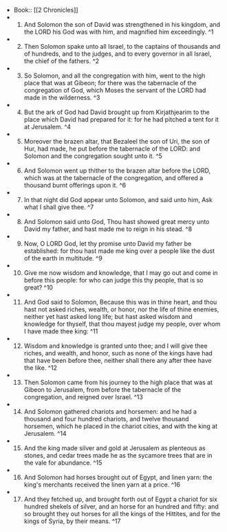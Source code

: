 - Book:: [[2 Chronicles]]
- 1. And Solomon the son of David was strengthened in his kingdom, and the LORD his God was with him, and magnified him exceedingly. ^1
- 2. Then Solomon spake unto all Israel, to the captains of thousands and of hundreds, and to the judges, and to every governor in all Israel, the chief of the fathers. ^2
- 3. So Solomon, and all the congregation with him, went to the high place that was at Gibeon; for there was the tabernacle of the congregation of God, which Moses the servant of the LORD had made in the wilderness. ^3
- 4. But the ark of God had David brought up from Kirjathjearim to the place which David had prepared for it: for he had pitched a tent for it at Jerusalem. ^4
- 5. Moreover the brazen altar, that Bezaleel the son of Uri, the son of Hur, had made, he put before the tabernacle of the LORD: and Solomon and the congregation sought unto it. ^5
- 6. And Solomon went up thither to the brazen altar before the LORD, which was at the tabernacle of the congregation, and offered a thousand burnt offerings upon it. ^6
- 7. In that night did God appear unto Solomon, and said unto him, Ask what I shall give thee. ^7
- 8. And Solomon said unto God, Thou hast showed great mercy unto David my father, and hast made me to reign in his stead. ^8
- 9. Now, O LORD God, let thy promise unto David my father be established: for thou hast made me king over a people like the dust of the earth in multitude. ^9
- 10. Give me now wisdom and knowledge, that I may go out and come in before this people: for who can judge this thy people, that is so great? ^10
- 11. And God said to Solomon, Because this was in thine heart, and thou hast not asked riches, wealth, or honor, nor the life of thine enemies, neither yet hast asked long life; but hast asked wisdom and knowledge for thyself, that thou mayest judge my people, over whom I have made thee king: ^11
- 12. Wisdom and knowledge is granted unto thee; and I will give thee riches, and wealth, and honor, such as none of the kings have had that have been before thee, neither shall there any after thee have the like. ^12
- 13. Then Solomon came from his journey to the high place that was at Gibeon to Jerusalem, from before the tabernacle of the congregation, and reigned over Israel. ^13
- 14. And Solomon gathered chariots and horsemen: and he had a thousand and four hundred chariots, and twelve thousand horsemen, which he placed in the chariot cities, and with the king at Jerusalem. ^14
- 15. And the king made silver and gold at Jerusalem as plenteous as stones, and cedar trees made he as the sycamore trees that are in the vale for abundance. ^15
- 16. And Solomon had horses brought out of Egypt, and linen yarn: the king's merchants received the linen yarn at a price. ^16
- 17. And they fetched up, and brought forth out of Egypt a chariot for six hundred shekels of silver, and an horse for an hundred and fifty: and so brought they out horses for all the kings of the Hittites, and for the kings of Syria, by their means. ^17
